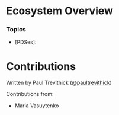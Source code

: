 # Ecosystem Overview

### Topics

- [PDSes]: 

  

# Contributions

Written by Paul Trevithick ([@paultrevithick](https://twitter.com/paultrevithick))

Contributions from:

- Maria Vasuytenko




